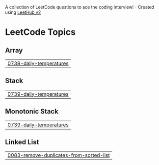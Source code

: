 A collection of LeetCode questions to ace the coding interview! - Created using [LeetHub v2](https://github.com/arunbhardwaj/LeetHub-2.0)
<!---LeetCode Topics Start-->
# LeetCode Topics
## Array
|  |
| ------- |
| [0739-daily-temperatures](https://github.com/Dhiyaneshraj06/Stack/tree/master/0739-daily-temperatures) |
## Stack
|  |
| ------- |
| [0739-daily-temperatures](https://github.com/Dhiyaneshraj06/Stack/tree/master/0739-daily-temperatures) |
## Monotonic Stack
|  |
| ------- |
| [0739-daily-temperatures](https://github.com/Dhiyaneshraj06/Stack/tree/master/0739-daily-temperatures) |
## Linked List
|  |
| ------- |
| [0083-remove-duplicates-from-sorted-list](https://github.com/Dhiyaneshraj06/Stack/tree/master/0083-remove-duplicates-from-sorted-list) |
<!---LeetCode Topics End-->